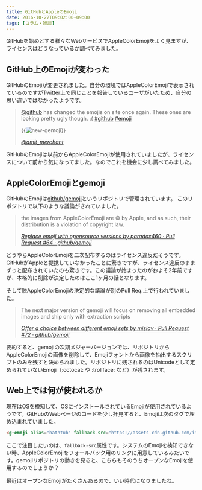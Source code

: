 ```yaml
---
title: GitHubとAppleのEmoji
date: 2016-10-22T09:02:00+09:00
tags: [コラム・雑談]
---
```


GitHubを始めとする様々なWebサービスでAppleColorEmojiをよく見ますが、ライセンスはどうなっているか調べてみました。

GitHub上のEmojiが変わった
-------------------------

GitHubのEmojiが変更されました。自分の環境ではAppleColorEmojiで表示されているのですがTwitter上で同じことを報告しているユーザがいたため、自分の思い違いではなかったようです。

> [@github](https://twitter.com/github) has changed the emojis on site once again. These ones are looking pretty ugly though. :( [#github](https://twitter.com/hashtag/github?src=hash) [#emoji](https://twitter.com/hashtag/emoji?src=hash)
>
> {{<img src="/2016/10/22/gemoji-and-apple-color-emoji/gemoji-and-apple-color-emoji/CuJ4poxVYAQnoab.jpg" alt="new-gemoji">}}
>
> <cite>[@amit\_merchant](https://twitter.com/amit_merchant/status/784322193853259776)</cite>

GitHubのEmojiは以前からAppleColorEmojiが使用されていましたが、ライセンスについて前から気になってました。なのでこれを機会に少し調べてみました。

AppleColorEmojiとgemoji
-----------------------

GitHubのEmojiは[github/gemoji](https://github.com/github/gemoji)というリポジトリで管理されています。
このリポジトリで以下のような議論がされていました。

> the images from AppleColorEmoji are :copyright: by Apple, and as such, their
> distribution is a violation of copyright law.
>
> <cite>[Replace emoji with opensource versions by paradox460 · Pull Request #64 · github/gemoji](https://github.com/github/gemoji/pull/64)</cite>

どうやらAppleColorEmojiを二次配布するのはライセンス違反だそうです。GitHubがAppleと提携していなかったことに驚きですが、ライセンス違反のままずっと配布されていたのも驚きです。この議論が始まったのがおよそ2年前ですが、本格的に削除が決定したのはここ1ヶ月の話となります。

そして脱AppleColorEmojiの決定的な議論が別のPull Req.上で行われていました。

> The next major version of gemoji will focus on removing all embedded images
> and ship only with extraction scripts
>
> <cite>[Offer a choice between different emoji sets by mislav · Pull Request #72 · github/gemoji](https://github.com/github/gemoji/pull/72)</cite>

要約すると、gemojiの次期メジャーバージョンでは、リポジトリからAppleColorEmojiの画像を削除して、Emojiフォントから画像を抽出するスクリプトのみを残すと決められました。リポジトリに残されるのはUnicodeとして定められていないEmoji（:octocat: や :trollface: など）が残されます。

Web上では何が使われるか
-----------------------

現在はOSを検知して、OSにインストールされているEmojiが使用されているようです。GitHubのWebページのコードを少し拝見すると、Emojiは次のタグで埋め込まれていました。

```html
<g-emoji alias="bathtub" fallback-src="https://assets-cdn.github.com/images/icons/emoji/unicode/1f6c1.png" ios-version="6.0">
```

ここで注目したいのは、`fallback-src`属性です。システムのEmojiを検知できない時、AppleColorEmojiをフォールバック用のリンクに用意しているみたいです。gemojiリポジトリの動きを見ると、こちらもそのうちオープンなEmojiを使用するのでしょうか？

最近はオープンなEmojiがたくさんあるので、いい時代になりましたね。
